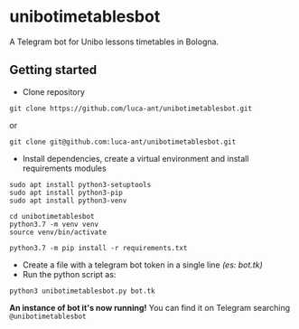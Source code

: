 # unibotimetablesbot


A Telegram bot for Unibo lessons timetables in Bologna.

## Getting started

* Clone repository
```
git clone https://github.com/luca-ant/unibotimetablesbot.git
```
or
```
git clone git@github.com:luca-ant/unibotimetablesbot.git
```


* Install dependencies, create a virtual environment and install requirements modules
```
sudo apt install python3-setuptools
sudo apt install python3-pip
sudo apt install python3-venv

cd unibotimetablesbot
python3.7 -m venv venv
source venv/bin/activate

python3.7 -m pip install -r requirements.txt
```


* Create a file with a telegram bot token in a single line *(es: bot.tk)*
* Run the python script as:

`python3 unibotimetablesbot.py bot.tk`



**An instance of bot it's now running!** You can find it on Telegram searching `@unibotimetablesbot`
